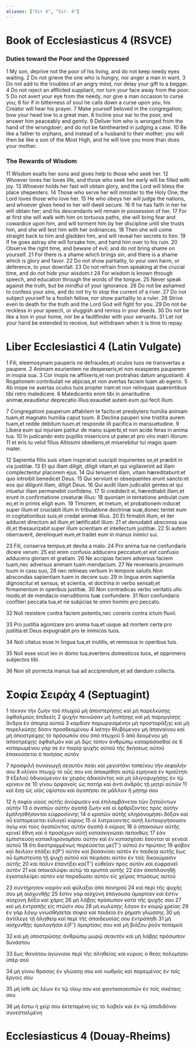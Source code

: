 ```yaml
---
aliases: ["Sir 4", "Sir. 4"]
---
```



# Book of Ecclesiasticus 4 (RSVCE)

### Duties toward the Poor and the Oppressed
1 My son, deprive not the poor of his living, and do not keep needy eyes waiting.
2 Do not grieve the one who is hungry, nor anger a man in want.
3 Do not add to the troubles of an angry mind, nor delay your gift to a beggar.
4 Do not reject an afflicted suppliant, nor turn your face away from the poor.
5 Do not avert your eye from the needy, nor give a man occasion to curse you;
6 for if in bitterness of soul he calls down a curse upon you, his Creator will hear his prayer.
7 Make yourself beloved in the congregation; bow your head low to a great man.
8 Incline your ear to the poor, and answer him peaceably and gently.
9 Deliver him who is wronged from the hand of the wrongdoer; and do not be fainthearted in judging a case.
10 Be like a father to orphans, and instead of a husband to their mother; you will then be like a son of the Most High, and he will love you more than does your mother.
### The Rewards of Wisdom
11 Wisdom exalts her sons and gives help to those who seek her.
12 Whoever loves her loves life, and those who seek her early will be filled with joy.
13 Whoever holds her fast will obtain glory, and the Lord will bless the place shepenters.
14 Those who serve her will minister to the Holy One; the Lord loves those who love her.
15 He who obeys her will judge the nations, and whoever gives heed to her will dwell secure.
16 If he has faith in her he will obtain her; and his descendants will remain in possession of her.
17 For at first she will walk with him on tortuous paths, she will bring fear and cowardice upon him, and will torment him by her discipline until she trusts him, and she will test him with her ordinances.
18 Then she will come straight back to him and gladden him, and will reveal her secrets to him.
19 If he goes astray she will forsake him, and hand him over to his ruin.
20 Observe the right time, and beware of evil; and do not bring shame on yourself.
21 For there is a shame which brings sin, and there is a shame which is glory and favor.
22 Do not show partiality, to your own harm, or deference, to your downfall.
23 Do not refrain from speaking at the crucial time, and do not hide your wisdom.t
24 For wisdom is known through speech, and education through the words of the tongue.
25 Never speak against the truth, but be mindful of your ignorance.
26 Do not be ashamed to confess your sins, and do not try to stop the current of a river.
27 Do not subject yourself to a foolish fellow, nor show partiality to a ruler.
28 Strive even to death for the truth and the Lord God will fight for you.
29 Do not be reckless in your speech, or sluggish and remiss in your deeds.
30 Do not be like a lion in your home, nor be a faultfinder with your servants.
31 Let not your hand be extended to receive, but withdrawn when it is time to repay.


# Liber Ecclesiastici 4 (Latin Vulgate)

1 Fili, eleemosynam pauperis ne defraudes,et oculos tuos ne transvertas a paupere.
2 Animam esurientem ne despexeris,et non exasperes pauperem in inopia sua.
3 Cor inopis ne afflixeris,et non protrahas datum angustianti.
4 Rogationem contribulati ne abjicias,et non avertas faciem tuam ab egeno.
5 Ab inope ne avertas oculos tuos propter iram:et non relinquas quærentibus tibi retro maledicere.
6 Maledicentis enim tibi in amaritudine animæ,exaudietur deprecatio illius:exaudiet autem eum qui fecit illum.

7 Congregationi pauperum affabilem te facito:et presbytero humilia animam tuam,et magnato humilia caput tuum.
8 Declina pauperi sine tristitia aurem tuam,et redde debitum tuum,et responde illi pacifica in mansuetudine.
9 Libera eum qui injuriam patitur de manu superbi,et non acide feras in anima tua.
10 In judicando esto pupillis misericors ut pater,et pro viro matri illorum:
11 et eris tu velut filius Altissimi obediens,et miserebitur tui magis quam mater.

12 Sapientia filiis suis vitam inspirat:et suscipit inquirentes se,et præibit in via justitiæ.
13 Et qui illam diligit, diligit vitam,et qui vigilaverint ad illam complectentur placorem ejus.
14 Qui tenuerint illam, vitam hæreditabunt:et quo introibit benedicet Deus.
15 Qui serviunt ei obsequentes erunt sancto:et eos qui diligunt illam, diligit Deus.
16 Qui audit illam judicabit gentes:et qui intuetur illam permanebit confidens.
17 Si crediderit ei, hæreditabit illam,et erunt in confirmatione creaturæ illius:
18 quoniam in tentatione ambulat cum eo,et in primis eligit eum.
19 Timorem, et metum, et probationem inducet super illum:et cruciabit illum in tribulatione doctrinæ suæ,donec tentet eum in cogitationibus suis,et credat animæ illius.
20 Et firmabit illum, et iter adducet directum ad illum,et lætificabit illum:
21 et denudabit absconsa sua illi,et thesaurizabit super illum scientiam et intellectum justitiæ.
22 Si autem oberraverit, derelinquet eum,et tradet eum in manus inimici sui.

23 Fili, conserva tempus,et devita a malo.
24 Pro anima tua ne confundaris dicere verum:
25 est enim confusio adducens peccatum,et est confusio adducens gloriam et gratiam.
26 Ne accipias faciem adversus faciem tuam,nec adversus animam tuam mendacium.
27 Ne reverearis proximum tuum in casu suo,
28 nec retineas verbum in tempore salutis.Non abscondas sapientiam tuam in decore suo:
29 in lingua enim sapientia dignoscitur:et sensus, et scientia, et doctrina in verbo sensati,et firmamentum in operibus justitiæ.
30 Non contradicas verbo veritatis ullo modo,et de mendacio ineruditionis tuæ confundere.
31 Non confundaris confiteri peccata tua,et ne subjicias te omni homini pro peccato.

32 Noli resistere contra faciem potentis,nec coneris contra ictum fluvii.

33 Pro justitia agonizare pro anima tua,et usque ad mortem certa pro justitia:et Deus expugnabit pro te inimicos tuos.

34 Noli citatus esse in lingua tua,et inutilis, et remissus in operibus tuis.

35 Noli esse sicut leo in domo tua,evertens domesticos tuos, et opprimens subjectos tibi.

36 Non sit porrecta manus tua ad accipiendum,et ad dandum collecta.


# Σοφία Σειράχ 4 (Septuagint)

1 τέκνον τὴν ζωὴν τοῦ πτωχοῦ μὴ ἀποστερήσῃς καὶ μὴ παρελκύσῃς ὀφθαλμοὺς ἐπιδεεῖς
2 ψυχὴν πεινῶσαν μὴ λυπήσῃς καὶ μὴ παροργίσῃς ἄνδρα ἐν ἀπορίᾳ αὐτοῦ
3 καρδίαν παρωργισμένην μὴ προσταράξῃς καὶ μὴ παρελκύσῃς δόσιν προσδεομένου
4 ἱκέτην θλιβόμενον μὴ ἀπαναίνου καὶ μὴ ἀποστρέψῃς τὸ πρόσωπόν σου ἀπὸ πτωχοῦ
5 ἀπὸ δεομένου μὴ ἀποστρέψῃς ὀφθαλμὸν καὶ μὴ δῷς τόπον ἀνθρώπῳ καταράσασθαί σε
6 καταρωμένου γάρ σε ἐν πικρίᾳ ψυχῆς αὐτοῦ τῆς δεήσεως αὐτοῦ ἐπακούσεται ὁ ποιήσας αὐτόν

7 προσφιλῆ συναγωγῇ σεαυτὸν ποίει καὶ μεγιστᾶνι ταπείνου τὴν κεφαλήν σου
8 κλῖνον πτωχῷ τὸ οὖς σου καὶ ἀποκρίθητι αὐτῷ εἰρηνικὰ ἐν πραΰτητι
9 ἐξελοῦ ἀδικούμενον ἐκ χειρὸς ἀδικοῦντος καὶ μὴ ὀλιγοψυχήσῃς ἐν τῷ κρίνειν σε
10 γίνου ὀρφανοῖς ὡς πατὴρ καὶ ἀντὶ ἀνδρὸς τῇ μητρὶ αὐτῶν
11 καὶ ἔσῃ ὡς υἱὸς ὑψίστου καὶ ἀγαπήσει σε μᾶλλον ἢ μήτηρ σου

12 ἡ σοφία υἱοὺς αὐτῆς ἀνύψωσεν καὶ ἐπιλαμβάνεται τῶν ζητοῦντων αὐτήν
13 ὁ ἀγαπῶν αὐτὴν ἀγαπᾷ ζωήν καὶ οἱ ὀρθρίζοντες πρὸς αὐτὴν ἐμπλησθήσονται εὐφροσύνης
14 ὁ κρατῶν αὐτῆς κληρονομήσει δόξαν καὶ οὗ εἰσπορεύεται εὐλογεῖ κύριος
15 οἱ λατρεύοντες αὐτῇ λειτουργήσουσιν ἁγίῳ καὶ τοὺς ἀγαπῶντας αὐτὴν ἀγαπᾷ ὁ κύριος
16 ὁ ὑπακούων αὐτῆς κρινεῖ ἔθνη καὶ ὁ προσέχων αὐτῇ κατασκηνώσει πεποιθώς
17 ἐὰν ἐμπιστεύσῃ κατακληρονομήσει αὐτήν καὶ ἐν κατασχέσει ἔσονται αἱ γενεαὶ αὐτοῦ
18 ὅτι διεστραμμένως πορεύσεται με{T'} αὐτοῦ ἐν πρώτοις
19 φόβον καὶ δειλίαν ἐπάξει ἐ{P'} αὐτὸν καὶ βασανίσει αὐτὸν ἐν παιδείᾳ αὐτῆς ἕως οὗ ἐμπιστεύσῃ τῇ ψυχῇ αὐτοῦ καὶ πειράσει αὐτὸν ἐν τοῖς δικαιώμασιν αὐτῆς
20 καὶ πάλιν ἐπανήξει κα{T'} εὐθεῖαν πρὸς αὐτὸν καὶ εὐφρανεῖ αὐτὸν
21 καὶ ἀποκαλύψει αὐτῷ τὰ κρυπτὰ αὐτῆς
22 ἐὰν ἀποπλανηθῇ ἐγκαταλείψει αὐτὸν καὶ παραδώσει αὐτὸν εἰς χεῖρας πτώσεως αὐτοῦ

23 συντήρησον καιρὸν καὶ φύλαξαι ἀπὸ πονηροῦ
24 καὶ περὶ τῆς ψυχῆς σου μὴ αἰσχυνθῇς
25 ἔστιν γὰρ αἰσχύνη ἐπάγουσα ἁμαρτίαν καὶ ἔστιν αἰσχύνη δόξα καὶ χάρις
26 μὴ λάβῃς πρόσωπον κατὰ τῆς ψυχῆς σου
27 καὶ μὴ ἐντραπῇς εἰς πτῶσίν σου
28 μὴ κωλύσῃς λόγον ἐν καιρῷ χρείας
29 ἐν γὰρ λόγῳ γνωσθήσεται σοφία καὶ παιδεία ἐν ῥήματι γλώσσης
30 μὴ ἀντίλεγε τῇ ἀληθείᾳ καὶ περὶ τῆς ἀπαιδευσίας σου ἐντράπηθι
31 μὴ αἰσχυνθῇς ὁμολογῆσαι ἐ{F'} ἁμαρτίαις σου καὶ μὴ βιάζου ῥοῦν ποταμοῦ

32 καὶ μὴ ὑποστρώσῃς ἀνθρώπῳ μωρῷ σεαυτὸν καὶ μὴ λάβῃς πρόσωπον δυνάστου

33 ἕως θανάτου ἀγώνισαι περὶ τῆς ἀληθείας καὶ κύριος ὁ θεὸς πολεμήσει ὑπὲρ σοῦ

34 μὴ γίνου θρασὺς ἐν γλώσσῃ σου καὶ νωθρὸς καὶ παρειμένος ἐν τοῖς ἔργοις σου

35 μὴ ἴσθι ὡς λέων ἐν τῷ οἴκῳ σου καὶ φαντασιοκοπῶν ἐν τοῖς οἰκέταις σου

36 μὴ ἔστω ἡ χείρ σου ἐκτεταμένη εἰς τὸ λαβεῖν καὶ ἐν τῷ ἀποδιδόναι συνεσταλμένη


# Ecclesiasticus 4 (Douay-Rheims)

